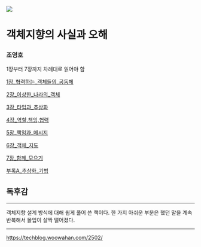![](https://image.yes24.com/momo/TopCate511/MidCate005/51040273.jpg)

# 객체지향의 사실과 오해
### 조영호

1장부터 7장까지 차례대로 읽어야 함

[1장_협력하는_객체들의_공동체](1%EC%9E%A5_%ED%98%91%EB%A0%A5%ED%95%98%EB%8A%94_%EA%B0%9D%EC%B2%B4%EB%93%A4%EC%9D%98_%EA%B3%B5%EB%8F%99%EC%B2%B4.md)

[2장_이상한_나라의_객체](2%EC%9E%A5_%EC%9D%B4%EC%83%81%ED%95%9C_%EB%82%98%EB%9D%BC%EC%9D%98_%EA%B0%9D%EC%B2%B4.md)

[3장_타입과_추상화](3%EC%9E%A5_%ED%83%80%EC%9E%85%EA%B3%BC_%EC%B6%94%EC%83%81%ED%99%94.md)

[4장_역할,책임,협력](4%EC%9E%A5_%EC%97%AD%ED%95%A0%2C%EC%B1%85%EC%9E%84%2C%ED%98%91%EB%A0%A5.md)

[5장_책임과_메시지](5%EC%9E%A5_%EC%B1%85%EC%9E%84%EA%B3%BC_%EB%A9%94%EC%8B%9C%EC%A7%80.md)

[6장_객체_지도](6%EC%9E%A5_%EA%B0%9D%EC%B2%B4_%EC%A7%80%EB%8F%84.md)

[7장_함께_모으기](7%EC%9E%A5_%ED%95%A8%EA%BB%98_%EB%AA%A8%EC%9C%BC%EA%B8%B0.md)

[부록A_추상화_기법](%EB%B6%80%EB%A1%9DA_%EC%B6%94%EC%83%81%ED%99%94_%EA%B8%B0%EB%B2%95.md)


## 독후감

---
객체지향 설계 방식에 대해 쉽게 풀어 쓴 책이다. 한 가지 아쉬운 부분은 했던 말을 계속 반복해서 몰입이 살짝 떨어졌다.


---

https://techblog.woowahan.com/2502/